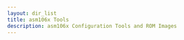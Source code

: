 ```yaml
---
layout: dir_list
title: asm106x Tools
description: asm106x Configuration Tools and ROM Images 
---
```


